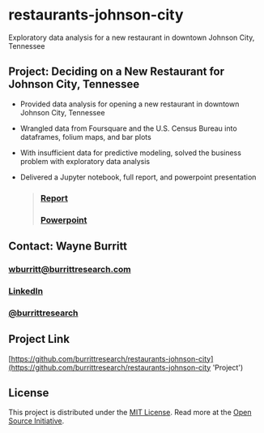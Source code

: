# restaurants-johnson-city
Exploratory data analysis for a new restaurant in downtown Johnson City, Tennessee

## Project: Deciding on a New Restaurant for Johnson City, Tennessee

* Provided data analysis for opening a new restaurant in downtown Johnson City, Tennessee
* Wrangled data from Foursquare and the U.S. Census Bureau into dataframes, folium maps, and bar plots
* With insufficient data for predictive modeling, solved the business problem with exploratory data analysis
* Delivered a Jupyter notebook, full report, and powerpoint presentation
    
    > ### [Report](https://github.com/burrittresearch/restaurants-johnson-city/blob/master/restaurants-jc-report.pdf 'Report')
    > ### [Powerpoint](https://github.com/burrittresearch/restaurants-johnson-city/blob/master/restaurants-jc-presentation.pdf 'Presentation')

## Contact: Wayne Burritt

### [wburritt@burrittresearch.com](mailto:wburritt@burrittresearch.com)
### [LinkedIn](https://www.linkedin.com/in/burrittresearch/ "Burritt Research LinkedIn")
### [@burrittresearch](https://twitter.com/burrittresearch/ "Burritt Research Twitter")

## Project Link
[https://github.com/burrittresearch/restaurants-johnson-city](https://github.com/burrittresearch/restaurants-johnson-city 'Project')

## License
This project is distributed under the [MIT License](https://github.com/burrittresearch/restaurants-johnson-city/blob/master/LICENSE.md 'MIT License'). Read more at the [Open Source Initiative](https://opensource.org/licenses/MIT 'Open Source Initiative').
